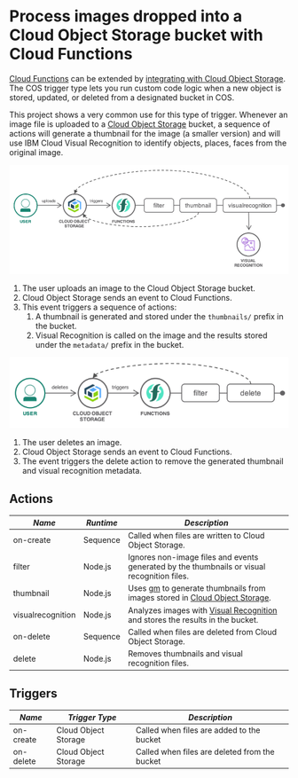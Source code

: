 # Process images dropped into a Cloud Object Storage bucket with Cloud Functions

[Cloud Functions](https://cloud.ibm.com/functions) can be extended by [integrating with Cloud Object Storage](https://cloud.ibm.com/docs/openwhisk?topic=cloud-functions-pkg_obstorage). The COS trigger type lets you run custom code logic when a new object is stored, updated, or deleted from a designated bucket in COS. 

This project shows a very common use for this type of trigger. Whenever an image file is uploaded to a [Cloud Object Storage](https://www.ibm.com/cloud/object-storage) bucket, a sequence of actions will generate a thumbnail for the image (a smaller version) and will use IBM Cloud Visual Recognition to identify objects, places, faces from the original image.

![create flow](./xdocs/create-flow.png)

1. The user uploads an image to the Cloud Object Storage bucket.
1. Cloud Object Storage sends an event to Cloud Functions.
1. This event triggers a sequence of actions:
   1. A thumbnail is generated and stored under the `thumbnails/` prefix in the bucket.
   1. Visual Recognition is called on the image and the results stored under the `metadata/` prefix in the bucket.

![delete flow](./xdocs/delete-flow.png)
1. The user deletes an image.
1. Cloud Object Storage sends an event to Cloud Functions.
1. The event triggers the delete action to remove the generated thumbnail and visual recognition metadata.

## Actions

| *Name* | *Runtime* | *Description* |
| --- | --- | --- |
| on-create | Sequence | Called when files are written to Cloud Object Storage. |
| filter | Node.js | Ignores non-image files and events generated by the thumbnails or visual recognition files. |
| thumbnail | Node.js | Uses [gm](https://aheckmann.github.io/gm/) to generate thumbnails from images stored in [Cloud Object Storage](https://github.com/IBM/ibm-cos-sdk-js). |
| visualrecognition | Node.js | Analyzes images with [Visual Recognition](https://github.com/watson-developer-cloud/node-sdk#visual-recognition) and stores the results in the bucket. |
| on-delete | Sequence | Called when files are deleted from Cloud Object Storage. |
| delete | Node.js | Removes thumbnails and visual recognition files. |

## Triggers

| *Name* | *Trigger Type* | *Description* |
| --- | --- | --- |
| on-create | Cloud Object Storage | Called when files are added to the bucket |
| on-delete | Cloud Object Storage | Called when files are deleted from the bucket |